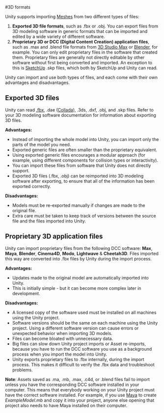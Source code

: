 #3D formats

Unity supports importing [Meshes](class-Mesh) from two different types of files:

1. **Exported 3D file formats**, such as .fbx or .obj. You can export files from 3D modeling software in generic formats that can be imported and edited by a wide variety of different software. 
1. **Proprietary 3D or DCC (Digital Content Creation) application files**, such as .max and .blend file formats from [3D Studio Max](http://www.autodesk.co.uk/products/3ds-max/overview) or [Blender](https://www.blender.org/), for example. You can only edit proprietary files in the software that created them. Proprietary files are generally not directly editable by other software without first being converted and imported. An exception to this is [SketchUp](https://www.sketchup.com/) .skp files, which both by SketchUp and Unity can read.

Unity can import and use both types of files, and each come with their own advantages and disadvantages.

Exported 3D files
-----------------

Unity can read [.fbx](HOWTO-exportFBX), .dae ([Collada](https://www.khronos.org/collada/)), .3ds, .dxf, .obj, and .skp files. Refer to your 3D modeling software documentation for information about exporting 3D files.

**Advantages:**

* Instead of importing the whole model into Unity, you can import only the parts of the model you need.
* Exported generic files are often smaller than the proprietary equivalent.
* Using exported generic files encourages a modular approach (for example, using different components for collision types or interactivity).
* You can import these files from software that Unity does not directly support.
* Exported 3D files (.fbx, .obj) can be reimported into 3D modeling software after exporting, to ensure that all of the information has been exported correctly.

**Disadvantages:**

* Models must be re-exported manually if changes are made to the original file.
* Extra care must be taken to keep track of versions between the source file and the files imported into Unity.

Proprietary 3D application files
--------------------------------


Unity can import proprietary files from the following DCC software: **Max**, **Maya**, **Blender**, **Cinema4D**, **Modo**, **Lightwave** & **Cheetah3D**. Files imported this way are converted into .fbx files by Unity during the import process.

**Advantages:**

* Updates made to the original model are automatically imported into Unity.
* This is initially simple - but it can become more complex later in development.

**Disadvantages:**

* A licensed copy of the software used must be installed on all machines using the Unity project.
* Software versions should be the same on each machine using the Unity project. Using a different software version can cause errors or unexpected behavior when importing 3D models.
* Files can become bloated with unnecessary data.
* Big files can slow down Unity project imports or Asset re-imports, because you have to run the DCC software you use as a background process when you import the model into Unity.
* Unity exports proprietary files to .fbx internally, during the import process. This makes it difficult to verify the .fbx data and troubleshoot problems.

**Note**: Assets saved as .ma, .mb, .max, .c4d, or .blend files fail to import unless you have the corresponding DCC software installed in your computer. This means that everybody working on your Unity project must have the correct software installed. For  example, if you use [Maya](http://www.autodesk.com/education/free-software/maya) to create *ExampleModel.mb* and copy it into your project, anyone else opening that project also needs to have Maya installed on their computer. 
